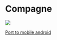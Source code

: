 # Compagne
![](https://i.ibb.co/GWRd0vr/Screenshot-at-2021-08-26-14-15-31.png)

[Port to mobile android](https://www.vogella.com/tutorials/AndroidBuildMaven/article.html)